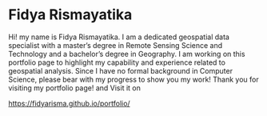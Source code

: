# Fidya Rismayatika

Hi! my name is Fidya Rismayatika. I am a dedicated geospatial data specialist with a master’s degree in Remote Sensing Science and Technology and a bachelor’s degree in Geography. I am working on this portfolio page to highlight my capability and experience related to geospatial analysis. Since I have no formal background in Computer Science, please bear with my progress to show you my work! Thank you for visiting my portfolio page! and Visit it on

https://fidyarisma.github.io/portfolio/ <br>
